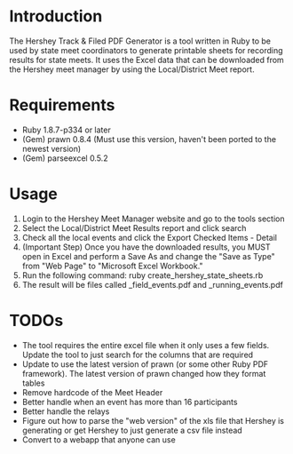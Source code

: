 # Introduction

The Hershey Track & Filed PDF Generator is a tool written in Ruby to be used by state meet coordinators to generate printable sheets for recording results for state meets.  It uses the Excel data that can be downloaded from the Hershey meet manager by using the Local/District Meet report. 

# Requirements

* Ruby 1.8.7-p334 or later
* (Gem) prawn 0.8.4 (Must use this version, haven't been ported to the newest version)
* (Gem) parseexcel 0.5.2

# Usage

1. Login to the Hershey Meet Manager website and go to the tools section
2. Select the Local/District Meet Results report and click search
3. Check all the local events and click the Export Checked Items - Detail
4. (Important Step) Once you have the downloaded results, you MUST open in Excel and perform a Save As and change the "Save as Type" from "Web Page" to "Microsoft Excel Workbook."
5. Run the following command: ruby create_hershey_state_sheets.rb  <excel file>
6. The result will be files called <excel filename>_field_events.pdf and <excel filename>_running_events.pdf
  
# TODOs

* The tool requires the entire excel file when it only uses a few fields.  Update the tool to just search for the columns that are required
* Update to use the latest version of prawn (or some other Ruby PDF framework).  The latest version of prawn changed how they format tables
* Remove hardcode of the Meet Header
* Better handle when an event has more than 16 participants
* Better handle the relays
* Figure out how to parse the "web version" of the xls file that Hershey is generating or get Hershey to just generate a csv file instead
* Convert to a webapp that anyone can use